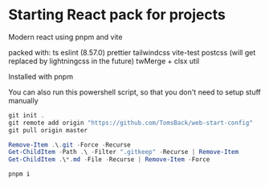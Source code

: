# Starting React pack for projects

Modern react using pnpm and vite

packed with:
ts
eslint (8.57.0)
prettier
tailwindcss
vite-test
postcss (will get replaced by lightningcss in the future)
twMerge + clsx util

Installed with pnpm

You can also run this powershell script, so that you don't need to setup stuff manually

```ps1
git init .
git remote add origin "https://github.com/TomsBack/web-start-config"
git pull origin master

Remove-Item .\.git -Force -Recurse
Get-ChildItem -Path .\ -Filter ".gitkeep" -Recurse | Remove-Item
Get-ChildItem .\*.md -File -Recurse | Remove-Item -Force

pnpm i
```
